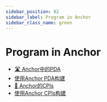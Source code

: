 ```yaml
---
sidebar_position: 82
sidebar_label: Program in Anchor
sidebar_class_name: green
---
```


# Program in Anchor

- [🛣 Anchor中的PDA](./pdas-in-anchor/README.md)
- [使用Anchor PDA构建](./build-with-anchor-pdas/README.md)
- [🔀 Anchor的CPIs](./cpis-in-anchor/README.md)
- [使用Anchor CPIs构建](./build-with-anchor-cpis/README.md)
